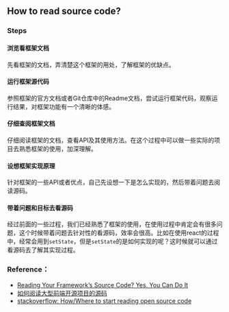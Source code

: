## How to read source code?

### Steps

#### 浏览看框架文档
先看框架的文档，弄清楚这个框架的用处，了解框架的优缺点。

#### 运行框架源代码
参照框架的官方文档或者Git仓库中的Readme文档，尝试运行框架代码，观察运行结果，对框架功能有一个清晰的体感。

#### 仔细查阅框架文档
仔细阅读框架的文档，查看API及其使用方法。在这个过程中可以做一些实际的项目去熟悉框架的使用，加深理解。

#### 设想框架实现原理
针对框架的一些API或者优点，自己先设想一下是怎么实现的，然后带着问题去阅读源码。

#### 带着问题和目标去看源码
经过前面的一些过程，我们已经熟悉了框架的使用，在使用过程中肯定会有很多问题，这个时候带着问题去针对性的看源码，效率会很高。比如在使用react的过程中，经常会用到`setState`，但是`setState`的是如何实现的呢？这时候就可以通过看源码去了解其实现过程。

### Reference：

* [Reading Your Framework’s Source Code? Yes, You Can Do It](https://medium.com/@urish/reading-your-frameworks-source-code-yes-you-can-do-it-2bdd8c9e947b)
* [如何阅读大型前端开源项目的源码](https://juejin.im/post/5afe3735518825426539afce)
* [stackoverflow: How/Where to start reading open source code](https://stackoverflow.com/questions/3318684/how-where-to-start-reading-open-source-code)